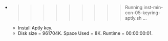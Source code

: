 * >>>>>>>>> Running inst-min-con-05-keyring-aptly.sh ...
  * Install Aptly key.
  * Disk size = 961704K. Space Used = 8K. Runtime = 00:00:00:01.
